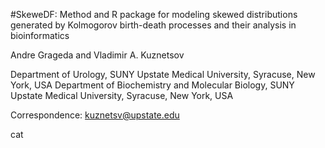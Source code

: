 #SkeweDF: Method and R package for modeling skewed distributions generated by Kolmogorov birth-death processes and their analysis in bioinformatics

Andre Grageda and Vladimir A. Kuznetsov

Department of Urology, SUNY Upstate Medical University, Syracuse, New York, USA
Department of Biochemistry and Molecular Biology, SUNY Upstate Medical University, Syracuse, New York, USA

Correspondence: kuznetsv@upstate.edu

cat